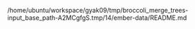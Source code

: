 /home/ubuntu/workspace/gyak09/tmp/broccoli_merge_trees-input_base_path-A2MCgfgS.tmp/14/ember-data/README.md